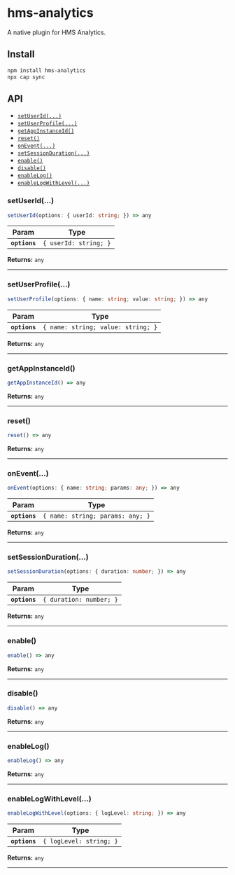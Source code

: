 # hms-analytics

A native plugin for HMS Analytics.

## Install

```bash
npm install hms-analytics
npx cap sync
```

## API

<docgen-index>

* [`setUserId(...)`](#setuserid)
* [`setUserProfile(...)`](#setuserprofile)
* [`getAppInstanceId()`](#getappinstanceid)
* [`reset()`](#reset)
* [`onEvent(...)`](#onevent)
* [`setSessionDuration(...)`](#setsessionduration)
* [`enable()`](#enable)
* [`disable()`](#disable)
* [`enableLog()`](#enablelog)
* [`enableLogWithLevel(...)`](#enablelogwithlevel)

</docgen-index>

<docgen-api>
<!--Update the source file JSDoc comments and rerun docgen to update the docs below-->

### setUserId(...)

```typescript
setUserId(options: { userId: string; }) => any
```

| Param         | Type                             |
| ------------- | -------------------------------- |
| **`options`** | <code>{ userId: string; }</code> |

**Returns:** <code>any</code>

--------------------


### setUserProfile(...)

```typescript
setUserProfile(options: { name: string; value: string; }) => any
```

| Param         | Type                                          |
| ------------- | --------------------------------------------- |
| **`options`** | <code>{ name: string; value: string; }</code> |

**Returns:** <code>any</code>

--------------------


### getAppInstanceId()

```typescript
getAppInstanceId() => any
```

**Returns:** <code>any</code>

--------------------


### reset()

```typescript
reset() => any
```

**Returns:** <code>any</code>

--------------------


### onEvent(...)

```typescript
onEvent(options: { name: string; params: any; }) => any
```

| Param         | Type                                        |
| ------------- | ------------------------------------------- |
| **`options`** | <code>{ name: string; params: any; }</code> |

**Returns:** <code>any</code>

--------------------


### setSessionDuration(...)

```typescript
setSessionDuration(options: { duration: number; }) => any
```

| Param         | Type                               |
| ------------- | ---------------------------------- |
| **`options`** | <code>{ duration: number; }</code> |

**Returns:** <code>any</code>

--------------------


### enable()

```typescript
enable() => any
```

**Returns:** <code>any</code>

--------------------


### disable()

```typescript
disable() => any
```

**Returns:** <code>any</code>

--------------------


### enableLog()

```typescript
enableLog() => any
```

**Returns:** <code>any</code>

--------------------


### enableLogWithLevel(...)

```typescript
enableLogWithLevel(options: { logLevel: string; }) => any
```

| Param         | Type                               |
| ------------- | ---------------------------------- |
| **`options`** | <code>{ logLevel: string; }</code> |

**Returns:** <code>any</code>

--------------------

</docgen-api>
